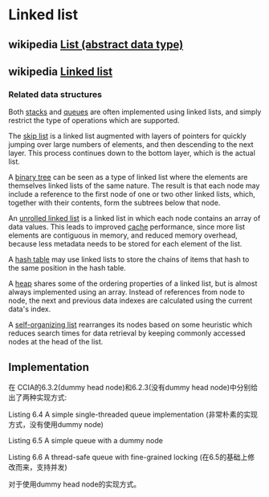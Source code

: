 # Linked list



## wikipedia [List (abstract data type)](https://en.wikipedia.org/wiki/List_(abstract_data_type))



## wikipedia [Linked list](https://en.wikipedia.org/wiki/Linked_list)



### Related data structures

Both [stacks](https://en.wikipedia.org/wiki/Stack_(data_structure)) and [queues](https://en.wikipedia.org/wiki/Queue_(data_structure)) are often implemented using linked lists, and simply restrict the type of operations which are supported.

The [skip list](https://en.wikipedia.org/wiki/Skip_list) is a linked list augmented with layers of pointers for quickly jumping over large numbers of elements, and then descending to the next layer. This process continues down to the bottom layer, which is the actual list.

A [binary tree](https://en.wikipedia.org/wiki/Binary_tree) can be seen as a type of linked list where the elements are themselves linked lists of the same nature. The result is that each node may include a reference to the first node of one or two other linked lists, which, together with their contents, form the subtrees below that node.

An [unrolled linked list](https://en.wikipedia.org/wiki/Unrolled_linked_list) is a linked list in which each node contains an array of data values. This leads to improved [cache](https://en.wikipedia.org/wiki/CPU_cache) performance, since more list elements are contiguous in memory, and reduced memory overhead, because less metadata needs to be stored for each element of the list.

A [hash table](https://en.wikipedia.org/wiki/Hash_table) may use linked lists to store the chains of items that hash to the same position in the hash table.

A [heap](https://en.wikipedia.org/wiki/Heap_(data_structure)) shares some of the ordering properties of a linked list, but is almost always implemented using an array. Instead of references from node to node, the next and previous data indexes are calculated using the current data's index.

A [self-organizing list](https://en.wikipedia.org/wiki/Self-organizing_list) rearranges its nodes based on some heuristic which reduces search times for data retrieval by keeping commonly accessed nodes at the head of the list.


## Implementation
在 CCIA的6.3.2(dummy head node)和6.2.3(没有dummy head node)中分别给出了两种实现方式: 

Listing 6.4 A simple single-threaded queue implementation (非常朴素的实现方式，没有使用dummy node)

Listing 6.5 A simple queue with a dummy node

Listing 6.6 A thread-safe queue with fine-grained locking (在6.5的基础上修改而来，支持并发)



对于使用dummy head node的实现方式。